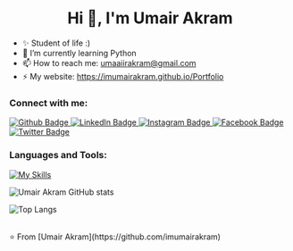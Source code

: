 <h1 align="center">Hi 👋, I'm Umair Akram</h1>

- ✨ Student of life :)
- 🌱 I’m currently learning Python
- 📫 How to reach me: umaaiirakram@gmail.com
- ⚡ My website: https://imumairakram.github.io/Portfolio
  
### Connect with me:
<div id="badges">
  <a href="https://github.com/imumairakram">
    <img src="https://img.shields.io/badge/Github-white?style=for-the-badge&logo=Github&logoColor=black" alt="Github Badge"/>
  </a>
  <a href="https://www.linkedin.com/in/imumairakram">
    <img src="https://img.shields.io/badge/LinkedIn-blue?style=for-the-badge&logo=linkedin&logoColor=white" alt="LinkedIn Badge"/>
  </a>
   <a href="https://www.instagram.com/imumairakram">
    <img src="https://img.shields.io/badge/Instagram-purple?style=for-the-badge&logo=instagram&logoColor=white" alt="Instagram Badge"/>
  </a>
   <a href="https://fb.com/umairakram.4">
    <img src="https://img.shields.io/badge/Facebook-blue?style=for-the-badge&logo=facebook&logoColor=white" alt="Facebook Badge"/>
  </a>
   <a href="https://twitter.com/imumairakram">
    <img src="https://img.shields.io/badge/Twitter-blue?style=for-the-badge&logo=twitter&logoColor=white" alt="Twitter Badge"/>
  </a>
</div>

### Languages and Tools:
[![My Skills](https://skillicons.dev/icons?i=python,java,github,canva,git,jupyter,vscode,figma&perline=5)](https://skillicons.dev)

![Umair Akram GitHub stats](https://github-readme-stats.vercel.app/api?username=imumairakram&show_icons=true&theme=dark)

![Top Langs](https://github-readme-stats.vercel.app/api/top-langs/?username=imumairakram&theme=dark)

<br>
⭐️ From [Umair Akram](https://github.com/imumairakram)
